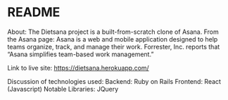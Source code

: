 # README

About:
  The Dietsana project is a built-from-scratch clone of Asana. 
  From the Asana page:
  Asana is a web and mobile application designed to help teams organize, track, and manage their work. Forrester, Inc. reports that “Asana simplifies team-based work management.”

Link to live site: 
  https://dietsana.herokuapp.com/


Discussion of technologies used:
  Backend: Ruby on Rails
  Frontend: React (Javascript)
  Notable Libraries: JQuery